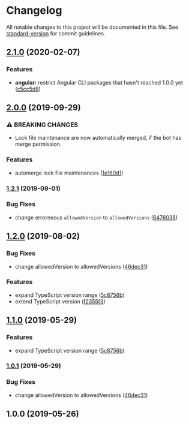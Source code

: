 # Changelog

All notable changes to this project will be documented in this file. See [standard-version](https://github.com/conventional-changelog/standard-version) for commit guidelines.

## [2.1.0](https://github.com/sarunint/renovate-config/compare/v2.0.0...v2.1.0) (2020-02-07)


### Features

* **angular:** restrict Angular CLI packages that hasn't reached 1.0.0 yet ([c5cc5d8](https://github.com/sarunint/renovate-config/commit/c5cc5d81420b6935d80b81c243345b630b48ce02))

## [2.0.0](https://github.com/sarunint/renovate-config/compare/v1.2.1...v2.0.0) (2019-09-29)


### ⚠ BREAKING CHANGES

* Lock file maintenance are now automatically merged, if the bot has merge permission.

### Features

* automerge lock file maintenances ([1e160d1](https://github.com/sarunint/renovate-config/commit/1e160d1))

### [1.2.1](https://github.com/sarunint/renovate-config/compare/v1.2.0...v1.2.1) (2019-09-01)


### Bug Fixes

* change errorneous `allowedVersion` to `allowedVersions` ([6476036](https://github.com/sarunint/renovate-config/commit/6476036))



## [1.2.0](https://github.com/sarunint/renovate-config/compare/v1.0.0...v1.2.0) (2019-08-02)


### Bug Fixes

* change allowedVersion to allowedVersions ([46dec31](https://github.com/sarunint/renovate-config/commit/46dec31))


### Features

* expand TypeScript version range ([5c8756b](https://github.com/sarunint/renovate-config/commit/5c8756b))
* extend TypeScript version ([f2355f3](https://github.com/sarunint/renovate-config/commit/f2355f3))



## [1.1.0](https://github.com/sarunint/renovate-config/compare/v1.0.1...v1.1.0) (2019-05-29)


### Features

* expand TypeScript version range ([5c8756b](https://github.com/sarunint/renovate-config/commit/5c8756b))



### [1.0.1](https://github.com/sarunint/renovate-config/compare/v1.0.0...v1.0.1) (2019-05-29)


### Bug Fixes

* change allowedVersion to allowedVersions ([46dec31](https://github.com/sarunint/renovate-config/commit/46dec31))



## 1.0.0 (2019-05-26)
